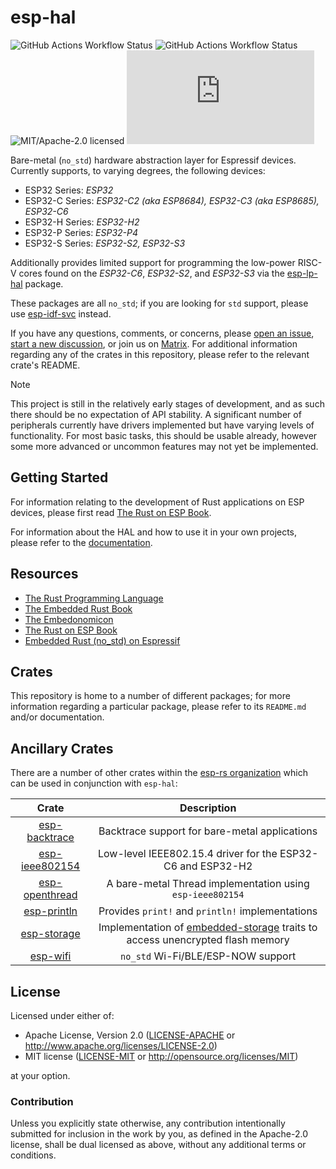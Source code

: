 # esp-hal

![GitHub Actions Workflow Status](https://img.shields.io/github/actions/workflow/status/esp-rs/esp-hal/ci.yml?labelColor=1C2C2E&label=CI&logo=github&style=flat-square)
![GitHub Actions Workflow Status](https://img.shields.io/github/actions/workflow/status/esp-rs/esp-hal/hil.yml?labelColor=1C2C2E&label=HIL&logo=github&style=flat-square&event=merge_group)
![MIT/Apache-2.0 licensed](https://img.shields.io/badge/license-MIT%2FApache--2.0-blue?labelColor=1C2C2E&style=flat-square)
[![Matrix](https://img.shields.io/matrix/esp-rs:matrix.org?labelColor=1C2C2E&label=join%20matrix&color=BEC5C9&logo=matrix&style=flat-square)](https://matrix.to/#/#esp-rs:matrix.org)

Bare-metal (`no_std`) hardware abstraction layer for Espressif devices. Currently supports, to varying degrees, the following devices:

- ESP32 Series: _ESP32_
- ESP32-C Series: _ESP32-C2 (aka ESP8684), ESP32-C3 (aka ESP8685), ESP32-C6_
- ESP32-H Series: _ESP32-H2_
- ESP32-P Series: _ESP32-P4_
- ESP32-S Series: _ESP32-S2, ESP32-S3_

Additionally provides limited support for programming the low-power RISC-V cores found on the _ESP32-C6_, _ESP32-S2_, and _ESP32-S3_ via the [esp-lp-hal] package.

These packages are all `no_std`; if you are looking for `std` support, please use [esp-idf-svc] instead.

If you have any questions, comments, or concerns, please [open an issue], [start a new discussion], or join us on [Matrix]. For additional information regarding any of the crates in this repository, please refer to the relevant crate's README.

> [!NOTE]
>
> This project is still in the relatively early stages of development, and as such there should be no expectation of API stability. A significant number of peripherals currently have drivers implemented but have varying levels of functionality. For most basic tasks, this should be usable already, however some more advanced or uncommon features may not yet be implemented.

[esp-lp-hal]: https://github.com/esp-rs/esp-hal/tree/main/esp-lp-hal
[esp-idf-svc]: https://github.com/esp-rs/esp-idf-svc
[open an issue]: https://github.com/esp-rs/esp-hal/issues/new
[start a new discussion]: https://github.com/esp-rs/esp-hal/discussions/new
[matrix]: https://matrix.to/#/#esp-rs:matrix.org

## Getting Started

For information relating to the development of Rust applications on ESP devices, please first read [The Rust on ESP Book].

For information about the HAL and how to use it in your own projects, please refer to the [documentation].

[The Rust on ESP Book]: https://esp-rs.github.io/book/
[documentation]: https://docs.esp-rs.org/esp-hal/

## Resources

- [The Rust Programming Language](https://doc.rust-lang.org/book/)
- [The Embedded Rust Book](https://docs.rust-embedded.org/book/index.html)
- [The Embedonomicon](https://docs.rust-embedded.org/embedonomicon/)
- [The Rust on ESP Book](https://esp-rs.github.io/book/)
- [Embedded Rust (no_std) on Espressif](https://esp-rs.github.io/no_std-training/)

## Crates

This repository is home to a number of different packages; for more information regarding a particular package, please refer to its `README.md` and/or documentation.

## Ancillary Crates

There are a number of other crates within the [esp-rs organization] which can be used in conjunction with `esp-hal`:

|      Crate       |                                  Description                                   |
| :--------------: | :----------------------------------------------------------------------------: |
| [esp-backtrace]  |                 Backtrace support for bare-metal applications                  |
| [esp-ieee802154] |          Low-level IEEE802.15.4 driver for the ESP32-C6 and ESP32-H2           |
| [esp-openthread] |           A bare-metal Thread implementation using `esp-ieee802154`            |
|  [esp-println]   |                Provides `print!` and `println!` implementations                |
|  [esp-storage]   | Implementation of [embedded-storage] traits to access unencrypted flash memory |
|    [esp-wifi]    |                       `no_std` Wi-Fi/BLE/ESP-NOW support                       |

[esp-rs organization]: https://github.com/esp-rs
[esp-alloc]: https://github.com/esp-rs/esp-alloc
[esp-backtrace]: https://github.com/esp-rs/esp-backtrace
[esp-ieee802154]: https://github.com/esp-rs/esp-ieee802154
[esp-openthread]: https://github.com/esp-rs/esp-openthread
[esp-println]: https://github.com/esp-rs/esp-println
[esp-storage]: https://github.com/esp-rs/esp-storage
[embedded-storage]: https://github.com/rust-embedded-community/embedded-storage
[esp-wifi]: https://github.com/esp-rs/esp-wifi

## License

Licensed under either of:

- Apache License, Version 2.0 ([LICENSE-APACHE](LICENSE-APACHE) or http://www.apache.org/licenses/LICENSE-2.0)
- MIT license ([LICENSE-MIT](LICENSE-MIT) or http://opensource.org/licenses/MIT)

at your option.

### Contribution

Unless you explicitly state otherwise, any contribution intentionally submitted for inclusion in
the work by you, as defined in the Apache-2.0 license, shall be dual licensed as above, without
any additional terms or conditions.
